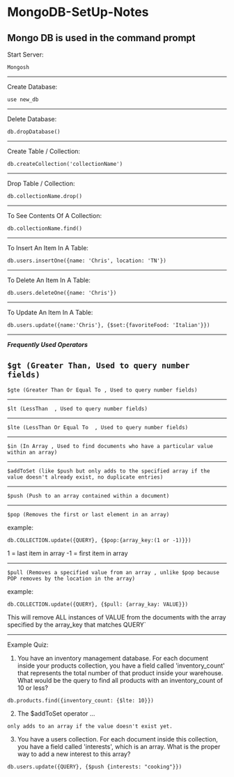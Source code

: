 # MongoDB-SetUp-Notes

Mongo DB is used in the command prompt 
---------------------------------------
Start Server:

`Mongosh`

---------------------------------------

Create Database:

`use new_db`

---------------------------------------

Delete Database:

`db.dropDatabase()`

---------------------------------------

Create Table / Collection:

`db.createCollection('collectionName')`

---------------------------------------

Drop Table / Collection:

`db.collectionName.drop()`

---------------------------------------

To See Contents Of A Collection:

`db.collectionName.find()`

---------------------------------------

To Insert An Item In A Table:

`db.users.insertOne({name: 'Chris', location: 'TN'})`

---------------------------------------

To Delete An Item In A Table:

`db.users.deleteOne({name: 'Chris'})`

---------------------------------------

To Update An Item In A Table:

`db.users.update({name:'Chris'}, {$set:{favoriteFood: 'Italian'}})`

---------------------------------------

*****Frequently Used Operators*****

`$gt (Greater Than, Used to query number fields)`
-----------------------------------------------------------------------------------

`$gte (Greater Than Or Equal To , Used to query number fields)`

-----------------------------------------------------------------------------------

`$lt (LessThan  , Used to query number fields)`

-----------------------------------------------------------------------------------

`$lte (LessThan Or Equal To  , Used to query number fields)`

-----------------------------------------------------------------------------------

`$in (In Array , Used to find documents who have a particular value within an array)`

-----------------------------------------------------------------------------------


`$addToSet (like $push but only adds to the specified array if the value doesn't already exist, no duplicate entries)`

-----------------------------------------------------------------------------------


`$push (Push to an array contained within a document)`

-----------------------------------------------------------------------------------

`$pop (Removes the first or last element in an array)`

example: 

`db.COLLECTION.update({QUERY}, {$pop:{array_key:(1 or -1)}})`

1 = last item in array
-1 = first item in array

-----------------------------------------------------------------------------------

`$pull (Removes a specified value from an array , unlike $pop because POP removes by the location in the array)`

example: 

`db.COLLECTION.update({QUERY}, {$pull: {array_kay: VALUE}})`

This will remove ALL instances of VALUE from the documents with the array specified by the array_key that matches QUERY`


-------------------------------------------------------------------------------------------------------------------------------------------------------

Example Quiz:


1. You have an inventory management database. For each document inside your products collection, you have a field called 'inventory_count' that represents the total number of that product inside your warehouse. What would be the query to find all products with an inventory_count of 10 or less?

`db.products.find({inventory_count: {$lte: 10}})`

2. The $addToSet operator ...

`only adds to an array if the value doesn't exist yet.`

3. You have a users collection. For each document inside this collection, you have a field called 'interests', which is an array. What is the proper way to add a new interest to this array?

`db.users.update({QUERY}, {$push {interests: "cooking"}})`



